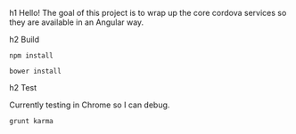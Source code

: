 h1 Hello!
The goal of this project is to wrap up the core cordova services so they are available in an Angular way.

h2 Build

```
npm install
```

```
bower install
```

h2 Test

Currently testing in Chrome so I can debug.
```
grunt karma
```
